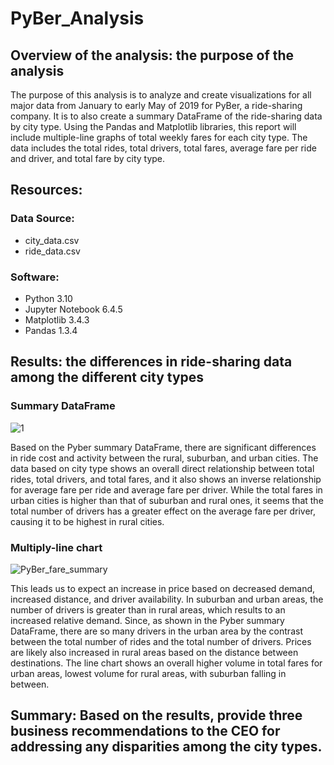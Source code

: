 # PyBer_Analysis
## Overview of the analysis: the purpose of the analysis
The purpose of this analysis is to analyze and create visualizations for all major data from January to early May of 2019 for PyBer, a ride-sharing company. It is to also create a summary DataFrame of the ride-sharing data by city type. Using the Pandas and Matplotlib libraries, this report will include multiple-line graphs of total weekly fares for each city type. The data includes the total rides, total drivers, total fares, average fare per ride and driver, and total fare by city type.

## Resources:
### Data Source:
- city_data.csv
- ride_data.csv

### Software:
- Python 3.10
- Jupyter Notebook 6.4.5
- Matplotlib 3.4.3
- Pandas 1.3.4

## Results: the differences in ride-sharing data among the different city types
### Summary DataFrame
![1](https://user-images.githubusercontent.com/33900637/146473771-45483611-61a3-4124-b589-f6eb3fa65a78.png)

Based on the Pyber summary DataFrame, there are significant differences in ride cost and activity between the rural, suburban, and urban cities. The data based on city type shows an overall direct relationship between total rides, total drivers, and total fares, and it also shows an inverse relationship for average fare per ride and average fare per driver. While the total fares in urban cities is higher than that of suburban and rural ones, it seems that the total number of drivers has a greater effect on the average fare per driver, causing it to be highest in rural cities.

### Multiply-line chart 
![PyBer_fare_summary](https://user-images.githubusercontent.com/33900637/146473790-adc293ae-0a11-40d4-828d-51f05baa89da.png)

This leads us to expect an increase in price based on decreased demand, increased distance, and driver availability. In suburban and urban areas, the number of drivers is greater than in rural areas, which results to an increased relative demand. Since, as shown in the Pyber summary DataFrame, there are so many drivers in the urban area by the contrast between the total number of rides and the total number of drivers. Prices are likely also increased in rural areas based on the distance between destinations. The line chart shows an overall higher volume in total fares for urban areas, lowest volume for rural areas, with suburban falling in between.

## Summary: Based on the results, provide three business recommendations to the CEO for addressing any disparities among the city types.
